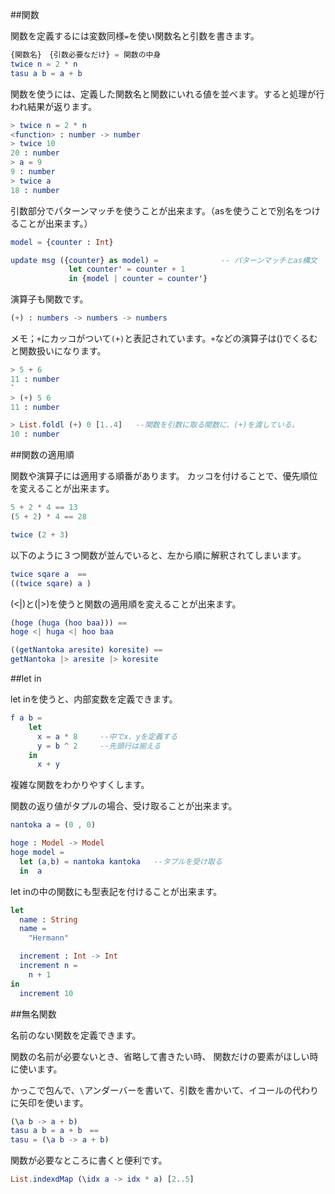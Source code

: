##関数

関数を定義するには変数同様`=`を使い関数名と引数を書きます。

```elm
{関数名}　{引数必要なだけ} = 関数の中身
twice n = 2 * n
tasu a b = a + b
```

関数を使うには、定義した関数名と関数にいれる値を並べます。すると処理が行われ結果が返ります。

```elm
> twice n = 2 * n
<function> : number -> number
> twice 10
20 : number
> a = 9
9 : number
> twice a
18 : number
```

引数部分でパターンマッチを使うことが出来ます。（asを使うことで別名をつけることが出来ます。）

```elm
model = {counter : Int}

update msg ({counter} as model) =              -- パターンマッチとas構文
             let counter' = counter + 1
             in {model | counter = counter'}

```

演算子も関数です。

```elm
(+) : numbers -> numbers -> numbers
```

メモ；`+`にカッコがついて`(+)`と表記されています。`+`などの演算子は()でくるむと関数扱いになります。

```elm
> 5 + 6
11 : number
`
> (+) 5 6
11 : number

> List.foldl (+) 0 [1..4]   --関数を引数に取る関数に、(+)を渡している。
10 : number
```


##関数の適用順

関数や演算子には適用する順番があります。
カッコを付けることで、優先順位を変えることが出来ます。

```elm
5 + 2 * 4 == 13
(5 + 2) * 4 == 28

twice (2 + 3)

```

以下のように３つ関数が並んでいると、左から順に解釈されてしまいます。

```elm
twice sqare a  == 
((twice sqare) a )
```

(<|)と(|>)を使うと関数の適用順を変えることが出来ます。

```elm
(hoge (huga (hoo baa))) ==
hoge <| huga <| hoo baa

((getNantoka aresite) koresite) ==
getNantoka |> aresite |> koresite

```


##let in

let inを使うと、内部変数を定義できます。

```elm
f a b =
    let
      x = a * 8     --中でx、yを定義する
      y = b ^ 2     --先頭行は揃える
    in
      x + y
```

複雑な関数をわかりやすくします。

関数の返り値がタプルの場合、受け取ることが出来ます。

```elm
nantoka a = (0 , 0)

hoge : Model -> Model
hoge model =
  let (a,b) = nantoka kantoka   --タプルを受け取る
  in  a

```

let inの中の関数にも型表記を付けることが出来ます。

```elm
let
  name : String
  name =
    "Hermann"

  increment : Int -> Int
  increment n =
    n + 1
in
  increment 10

```


##無名関数

名前のない関数を定義できます。

関数の名前が必要ないとき、省略して書きたい時、
関数だけの要素がほしい時に使います。

かっこで包んで、`\`アンダーバーを書いて、引数を書かいて、イコールの代わりに矢印を使います。

```elm
(\a b -> a + b) 
tasu a b = a + b　==　
tasu = (\a b -> a + b)

```

関数が必要なところに書くと便利です。

```elm
List.indexdMap (\idx a -> idx * a) [2..5]

```
